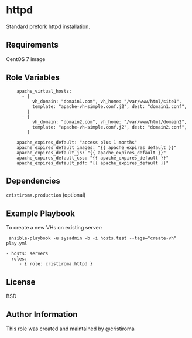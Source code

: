 httpd
=====

Standard prefork httpd installation.

Requirements
------------

CentOS 7 image

Role Variables
--------------

```
    apache_virtual_hosts:
      - {
          vh_domain: "domain1.com", vh_home: "/var/www/html/site1",
          template: "apache-vh-simple.conf.j2", dest: "domain1.conf",
        }
      - {
          vh_domain: "domain2.com", vh_home: "/var/www/html/domain2",
          template: "apache-vh-simple.conf.j2", dest: "domain2.conf",
        }

    apache_expires_default: "access plus 1 months"
    apache_expires_default_images: "{{ apache_expires_default }}"
    apache_expires_default_js: "{{ apache_expires_default }}"
    apache_expires_default_css: "{{ apache_expires_default }}"
    apache_expires_default_pdf: "{{ apache_expires_default }}"
```

Dependencies
------------

``cristiroma.production`` (optional)

Example Playbook
----------------

To create a new VHs on existing server:

```
 ansible-playbook -u sysadmin -b -i hosts.test --tags="create-vh" play.yml
```

    - hosts: servers
      roles:
         - { role: cristiroma.httpd }

License
-------

BSD

Author Information
------------------

This role was created and maintained by @cristiroma
